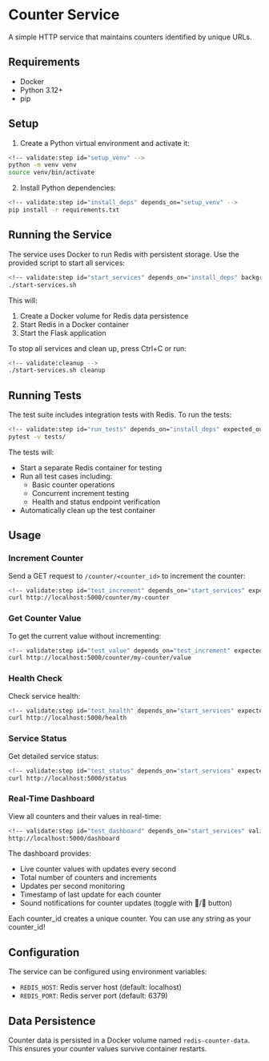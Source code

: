 # Counter Service

A simple HTTP service that maintains counters identified by unique URLs.

## Requirements

<!-- validate:requirements
- python: "3.12"
- docker: true
- pip: true
-->

- Docker
- Python 3.12+
- pip

## Setup

1. Create a Python virtual environment and activate it:
```bash
<!-- validate:step id="setup_venv" -->
python -m venv venv
source venv/bin/activate
```

2. Install Python dependencies:
```bash
<!-- validate:step id="install_deps" depends_on="setup_venv" -->
pip install -r requirements.txt
```

## Running the Service

The service uses Docker to run Redis with persistent storage. Use the provided script to start all services:

```bash
<!-- validate:step id="start_services" depends_on="install_deps" background=true validate_port="6379,5000" -->
./start-services.sh
```

This will:
1. Create a Docker volume for Redis data persistence
2. Start Redis in a Docker container
3. Start the Flask application

To stop all services and clean up, press Ctrl+C or run:
```bash
<!-- validate:cleanup -->
./start-services.sh cleanup
```

## Running Tests

The test suite includes integration tests with Redis. To run the tests:

```bash
<!-- validate:step id="run_tests" depends_on="install_deps" expected_output="test session starts" -->
pytest -v tests/
```

The tests will:
- Start a separate Redis container for testing
- Run all test cases including:
  - Basic counter operations
  - Concurrent increment testing
  - Health and status endpoint verification
- Automatically clean up the test container

## Usage

### Increment Counter
Send a GET request to `/counter/<counter_id>` to increment the counter:
```bash
<!-- validate:step id="test_increment" depends_on="start_services" expected_output="1" -->
curl http://localhost:5000/counter/my-counter
```

### Get Counter Value
To get the current value without incrementing:
```bash
<!-- validate:step id="test_value" depends_on="test_increment" expected_output="1" -->
curl http://localhost:5000/counter/my-counter/value
```

### Health Check
Check service health:
```bash
<!-- validate:step id="test_health" depends_on="start_services" expected_output="healthy" -->
curl http://localhost:5000/health
```

### Service Status
Get detailed service status:
```bash
<!-- validate:step id="test_status" depends_on="start_services" expected_output="redis_connected" -->
curl http://localhost:5000/status
```

### Real-Time Dashboard
View all counters and their values in real-time:
```bash
<!-- validate:step id="test_dashboard" depends_on="start_services" validate_url="http://localhost:5000/dashboard" expected_status="200" -->
http://localhost:5000/dashboard
```

The dashboard provides:
- Live counter values with updates every second
- Total number of counters and increments
- Updates per second monitoring
- Timestamp of last update for each counter
- Sound notifications for counter updates (toggle with 🔔/🔕 button)

Each counter_id creates a unique counter. You can use any string as your counter_id!

## Configuration

The service can be configured using environment variables:

<!-- validate:env_vars
- REDIS_HOST: localhost
- REDIS_PORT: 6379
-->

- `REDIS_HOST`: Redis server host (default: localhost)
- `REDIS_PORT`: Redis server port (default: 6379)

## Data Persistence

Counter data is persisted in a Docker volume named `redis-counter-data`. This ensures your counter values survive container restarts.
